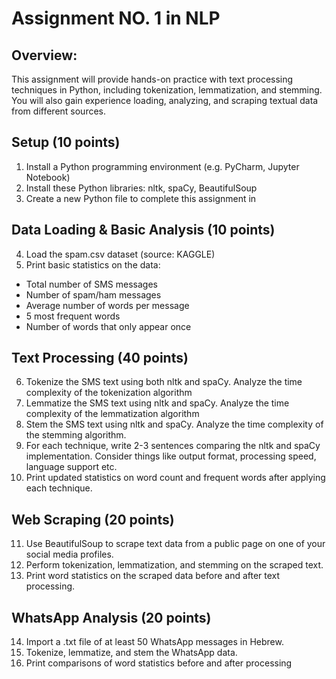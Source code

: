 # Assignment NO. 1 in NLP

## Overview:
This assignment will provide hands-on practice with text processing techniques in Python, 
including tokenization, lemmatization, and stemming. You will also gain experience loading, 
analyzing, and scraping textual data from different sources.

## Setup (10 points)
1. Install a Python programming environment (e.g. PyCharm, Jupyter Notebook) 
2. Install these Python libraries: nltk, spaCy, BeautifulSoup
3. Create a new Python file to complete this assignment in

## Data Loading & Basic Analysis (10 points) 
4. Load the spam.csv dataset (source: KAGGLE)
5. Print basic statistics on the data:
- Total number of SMS messages
- Number of spam/ham messages
- Average number of words per message 
- 5 most frequent words
- Number of words that only appear once

## Text Processing (40 points)
6. Tokenize the SMS text using both nltk and spaCy. Analyze the time complexity of the tokenization algorithm
7. Lemmatize the SMS text using nltk and spaCy. Analyze the time complexity of the lemmatization algorithm
8. Stem the SMS text using nltk and spaCy. Analyze the time complexity of the stemming algorithm.
9. For each technique, write 2-3 sentences comparing the nltk and spaCy implementation. Consider things like output format, processing speed, language support etc. 
10. Print updated statistics on word count and frequent words after applying each technique.

## Web Scraping (20 points)
11. Use BeautifulSoup to scrape text data from a public page on one of your social media profiles.
12. Perform tokenization, lemmatization, and stemming on the scraped text.
13. Print word statistics on the scraped data before and after text processing. 

## WhatsApp Analysis (20 points) 
14. Import a .txt file of at least 50 WhatsApp messages in Hebrew. 
15. Tokenize, lemmatize, and stem the WhatsApp data.
16. Print comparisons of word statistics before and after processing
